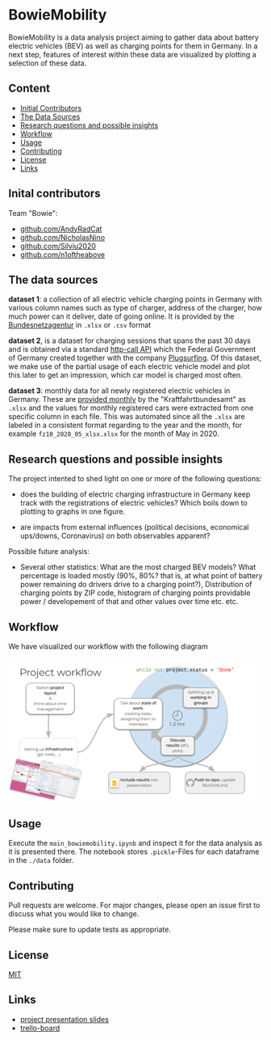 # BowieMobility

BowieMobility is a data analysis project aiming to gather data about battery electric vehicles (BEV) as well as charging points for them in Germany. In a next step, features of interest within these data are visualized by plotting a selection of these data.

## Content

* [Initial Contributors](#initial-contributors)
* [The Data Sources](#the-data-sources)
* [Research questions and possible insights](#research-questions-possible-insights)
* [Workflow](#workflow)
* [Usage](#usage)
* [Contributing](#contributing)
* [License](#license)
* [Links](#Links)

## Inital contributors

Team "Bowie":

* [github.com/AndyRadCat](https://github.com/AndyRadCat)
* [github.com/NicholasNino](https://github.com/NicholasNino)
* [github.com/Silviu2020](https://github.com/Silviu2020)
* [github.com/n1oftheabove](https://github.com/n1oftheabove)


## The data sources

**dataset 1**: a collection of all electric vehicle charging points in Germany with various column names such as type of charger, address of the charger, how much power can it deliver, date of going online. It is provided by the [Bundesnetzagentur](https://www.bundesnetzagentur.de/DE/Sachgebiete/ElektrizitaetundGas/Unternehmen_Institutionen/HandelundVertrieb/Ladesaeulenkarte/Ladesaeulenkarte_node.html) in `.xlsx`  or `.csv` format

**dataset 2**, is a dataset for charging sessions that spans the past 30 days and is obtained via a standard [http-call API](https://mclouddocs.plugsurfing.com/calls/mfund/stations-data.html) which the Federal Government of Germany created together with the company [Plugsurfing](https://www.plugsurfing.com/home). Of this dataset, we make use of the partial usage of each electric vehicle model and plot this later to get an impression, which car model is charged most often.

**dataset 3**: monthly data for all newly registered electric vehicles in Germany. These are [provided monthly](https://www.kba.de/DE/Statistik/Fahrzeuge/Neuzulassungen/MonatlicheNeuzulassungen/2020/202005_GImonatlich/202005_node.html) by the "Kraftfahrtbundesamt" as `.xlsx` and the values for monthly registered cars were extracted from one specific column in each file. This was automated since all the `.xlsx` are labeled in a consistent format regarding to the year and the month, for example `fz10_2020_05_xlsx.xlsx` for the month of May in 2020.

## Research questions and possible insights

The project intented to shed light on one or more of the following questions:

* does the building of electric charging infrastructure in Germany keep track with the registrations of electric vehicles? Which boils down to plotting to graphs in one figure.

* are impacts from external influences (political decisions, economical ups/downs, Coronavirus) on both observables apparent?

Possible future analysis:

* Several other statistics:  What are the most charged BEV models? What percentage is loaded mostly (90%, 80%? that is, at what point of battery power remaining do drivers drive to a charging point?), Distribution of charging points by ZIP code, histogram of charging points providable power / developement of that and other values over time etc. etc.

## Workflow

We have visualized our workflow with the following diagram

![alt text](./img/bowie_workflow.png?raw=true)


## Usage

Execute the `main_bowiemobility.ipynb` and inspect it for the data analysis as it is presented there. The notebook stores `.pickle`-Files for each dataframe in the `./data` folder.

## Contributing

Pull requests are welcome. For major changes, please open an issue first to discuss what you would like to change.

Please make sure to update tests as appropriate.

## License
[MIT](https://choosealicense.com/licenses/mit/)

## Links
* [project presentation slides](https://docs.google.com/presentation/d/19WYznGaWpDn7rROatsVsh21bYltbcqeRkEoaBVP7prA/edit#slide=id.p)
* [trello-board](https://trello.com/b/ww4SojVQ/bowies-flow)
